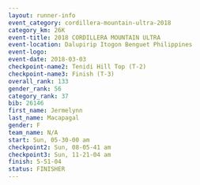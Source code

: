 ```yaml
---
layout: runner-info 
event_category: cordillera-mountain-ultra-2018 
category_km: 26K 
event-title: 2018 CORDILLERA MOUNTAIN ULTRA 
event-location: Dalupirip Itogon Benguet Philippines 
event-logo: 
event-date: 2018-03-03 
checkpoint-name2: Tenidi Hill Top (T-2) 
checkpoint-name3: Finish (T-3) 
overall_rank: 133
gender_rank: 56
category_rank: 37
bib: 26146
first_name: Jermelynn
last_name: Macapagal
gender: F
team_name: N/A
start: Sun, 05-30-00 am
checkpoint2: Sun, 08-05-41 am
checkpoint3: Sun, 11-21-04 am
finish: 5-51-04
status: FINISHER
---
```


